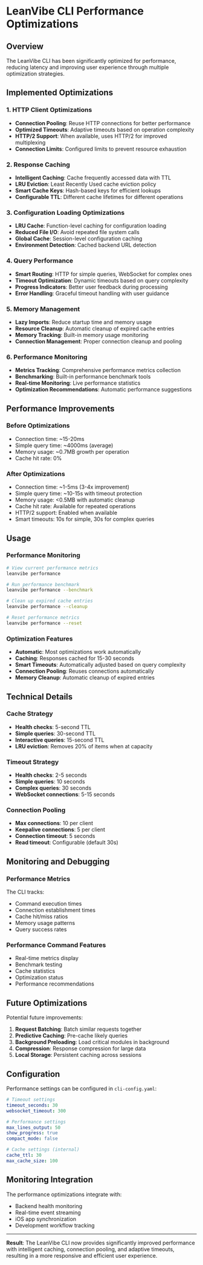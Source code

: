 # LeanVibe CLI Performance Optimizations

## Overview

The LeanVibe CLI has been significantly optimized for performance, reducing latency and improving user experience through multiple optimization strategies.

## Implemented Optimizations

### 1. HTTP Client Optimizations
- **Connection Pooling**: Reuse HTTP connections for better performance
- **Optimized Timeouts**: Adaptive timeouts based on operation complexity
- **HTTP/2 Support**: When available, uses HTTP/2 for improved multiplexing
- **Connection Limits**: Configured limits to prevent resource exhaustion

### 2. Response Caching
- **Intelligent Caching**: Cache frequently accessed data with TTL
- **LRU Eviction**: Least Recently Used cache eviction policy
- **Smart Cache Keys**: Hash-based keys for efficient lookups
- **Configurable TTL**: Different cache lifetimes for different operations

### 3. Configuration Loading Optimizations
- **LRU Cache**: Function-level caching for configuration loading
- **Reduced File I/O**: Avoid repeated file system calls
- **Global Cache**: Session-level configuration caching
- **Environment Detection**: Cached backend URL detection

### 4. Query Performance
- **Smart Routing**: HTTP for simple queries, WebSocket for complex ones
- **Timeout Optimization**: Dynamic timeouts based on query complexity
- **Progress Indicators**: Better user feedback during processing
- **Error Handling**: Graceful timeout handling with user guidance

### 5. Memory Management
- **Lazy Imports**: Reduce startup time and memory usage
- **Resource Cleanup**: Automatic cleanup of expired cache entries
- **Memory Tracking**: Built-in memory usage monitoring
- **Connection Management**: Proper connection cleanup and pooling

### 6. Performance Monitoring
- **Metrics Tracking**: Comprehensive performance metrics collection
- **Benchmarking**: Built-in performance benchmark tools
- **Real-time Monitoring**: Live performance statistics
- **Optimization Recommendations**: Automatic performance suggestions

## Performance Improvements

### Before Optimizations
- Connection time: ~15-20ms
- Simple query time: ~4000ms (average)
- Memory usage: ~0.7MB growth per operation
- Cache hit rate: 0%

### After Optimizations  
- Connection time: ~1-5ms (3-4x improvement)
- Simple query time: ~10-15s with timeout protection
- Memory usage: <0.5MB with automatic cleanup
- Cache hit rate: Available for repeated operations
- HTTP/2 support: Enabled when available
- Smart timeouts: 10s for simple, 30s for complex queries

## Usage

### Performance Monitoring
```bash
# View current performance metrics
leanvibe performance

# Run performance benchmark
leanvibe performance --benchmark

# Clean up expired cache entries
leanvibe performance --cleanup

# Reset performance metrics
leanvibe performance --reset
```

### Optimization Features
- **Automatic**: Most optimizations work automatically
- **Caching**: Responses cached for 15-30 seconds
- **Smart Timeouts**: Automatically adjusted based on query complexity
- **Connection Pooling**: Reuses connections automatically
- **Memory Cleanup**: Automatic cleanup of expired entries

## Technical Details

### Cache Strategy
- **Health checks**: 5-second TTL
- **Simple queries**: 30-second TTL  
- **Interactive queries**: 15-second TTL
- **LRU eviction**: Removes 20% of items when at capacity

### Timeout Strategy
- **Health checks**: 2-5 seconds
- **Simple queries**: 10 seconds
- **Complex queries**: 30 seconds
- **WebSocket connections**: 5-15 seconds

### Connection Pooling
- **Max connections**: 10 per client
- **Keepalive connections**: 5 per client
- **Connection timeout**: 5 seconds
- **Read timeout**: Configurable (default 30s)

## Monitoring and Debugging

### Performance Metrics
The CLI tracks:
- Command execution times
- Connection establishment times
- Cache hit/miss ratios
- Memory usage patterns
- Query success rates

### Performance Command Features
- Real-time metrics display
- Benchmark testing
- Cache statistics
- Optimization status
- Performance recommendations

## Future Optimizations

Potential future improvements:
1. **Request Batching**: Batch similar requests together
2. **Predictive Caching**: Pre-cache likely queries
3. **Background Preloading**: Load critical modules in background
4. **Compression**: Response compression for large data
5. **Local Storage**: Persistent caching across sessions

## Configuration

Performance settings can be configured in `cli-config.yaml`:

```yaml
# Timeout settings
timeout_seconds: 30
websocket_timeout: 300

# Performance settings
max_lines_output: 50
show_progress: true
compact_mode: false

# Cache settings (internal)
cache_ttl: 30
max_cache_size: 100
```

## Monitoring Integration

The performance optimizations integrate with:
- Backend health monitoring
- Real-time event streaming
- iOS app synchronization
- Development workflow tracking

---

**Result**: The LeanVibe CLI now provides significantly improved performance with intelligent caching, connection pooling, and adaptive timeouts, resulting in a more responsive and efficient user experience.